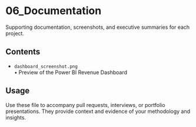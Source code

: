 # 06_Documentation

Supporting documentation, screenshots, and executive summaries for each project.

## Contents

- `dashboard_screenshot.png`  
  • Preview of the Power BI Revenue Dashboard   

## Usage

Use these file to accompany pull requests, interviews, or portfolio presentations. They provide context and evidence of your methodology and insights.
